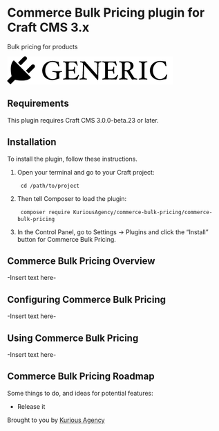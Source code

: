 # Commerce Bulk Pricing plugin for Craft CMS 3.x

Bulk pricing for products

![Screenshot](resources/img/plugin-logo.png)

## Requirements

This plugin requires Craft CMS 3.0.0-beta.23 or later.

## Installation

To install the plugin, follow these instructions.

1. Open your terminal and go to your Craft project:

        cd /path/to/project

2. Then tell Composer to load the plugin:

        composer require KuriousAgency/commerce-bulk-pricing/commerce-bulk-pricing

3. In the Control Panel, go to Settings → Plugins and click the “Install” button for Commerce Bulk Pricing.

## Commerce Bulk Pricing Overview

-Insert text here-

## Configuring Commerce Bulk Pricing

-Insert text here-

## Using Commerce Bulk Pricing

-Insert text here-

## Commerce Bulk Pricing Roadmap

Some things to do, and ideas for potential features:

* Release it

Brought to you by [Kurious Agency](https://kurious.agency)

